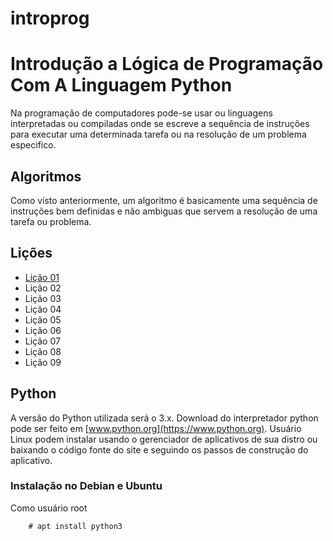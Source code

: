 # introprog

# Introdução a Lógica de Programação Com A Linguagem Python


Na programação de computadores pode-se usar ou linguagens interpretadas ou compiladas onde se escreve a sequência
de instruções para executar uma determinada tarefa ou na resolução de um problema especifico.

## Algoritmos
Como visto anteriormente, um algoritmo é basicamente uma sequência de instruções bem definidas e não ambiguas que
servem a resolução de uma tarefa ou problema.

## Lições

* [Lição 01](https://github.com/wsricardo/introprog/tree/master/licao01)
* Lição 02
* Lição 03
* Lição 04
* Lição 05
* Lição 06
* Lição 07
* Lição 08
* Lição 09

## Python 

A versão do Python utilizada será o 3.x.
Download do interpretador python pode ser feito em [www.python.org](https://www.python.org). Usuário Linux podem instalar usando o gerenciador de aplicativos de sua distro ou baixando o código fonte do site e seguindo os passos de construção do aplicativo.

### Instalação no Debian e Ubuntu

Como usuário root

```
	# apt install python3
```
